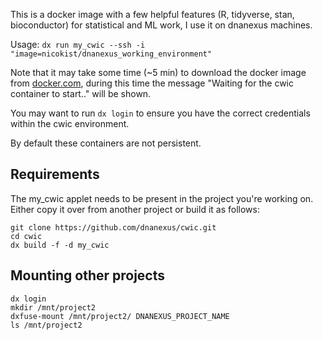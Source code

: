 This is a docker image with a few helpful features (R, tidyverse, stan, bioconductor) for statistical and ML work, I use it on dnanexus machines.

Usage: 
`dx run my_cwic --ssh -i "image=nicokist/dnanexus_working_environment"`

Note that it may take some time (~5 min) to download the docker image from [docker.com](https://hub.docker.com/repository/docker/nicokist/dnanexus_working_environment), during this time the message "Waiting for the cwic container to start.." will be shown.

You may want to run `dx login` to ensure you have the correct credentials within the cwic environment.

By default these containers are not persistent.

## Requirements
The my_cwic applet needs to be present in the project you're working on. Either copy it over from another project or build it as follows:

```
git clone https://github.com/dnanexus/cwic.git
cd cwic
dx build -f -d my_cwic
```
## Mounting other projects

```
dx login
mkdir /mnt/project2
dxfuse-mount /mnt/project2/ DNANEXUS_PROJECT_NAME
ls /mnt/project2
```

